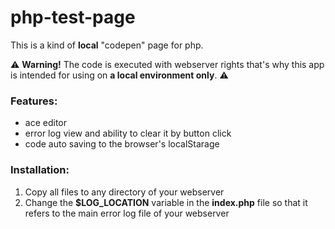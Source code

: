 # php-test-page
This is a kind of **local** "codepen" page for php. 

:warning: **Warning!** The code is executed with webserver rights that's why this app is intended for using on **a local environment only**. :warning:


### Features:
- ace editor
- error log view and ability to clear it by button click
- code auto saving to the browser's localStarage


### Installation:
1. Copy all files to any directory of your webserver
2. Change the **$LOG_LOCATION** variable in the **index.php** file so that it refers to the main error log file of your webserver
